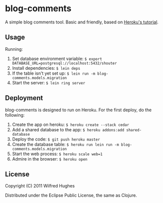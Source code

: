 # blog-comments

A simple blog comments tool. Basic and friendly, based on [Heroku's tutorial](http://devcenter.heroku.com/articles/clojure-web-application).

## Usage

Running:

1. Set database environment variable: `$ export DATABASE_URL=postgresql://localhost:5432/shouter`
2. Install dependencies: `$ lein deps`
3. If the table isn't yet set up: `$ lein run -m blog-comments.models.migration`
4. Start the server: `$ lein ring server`

## Deployment

blog-comments is designed to run on Heroku. For the first deploy, do the following:

1. Create the app on heroku: `$ heroku create --stack cedar`
2. Add a shared database to the app: `$ heroku addons:add shared-database`
3. Deploy the code: `$ git push heroku master`
4. Create the database table: `$ heroku run lein run -m blog-comments.models.migration`
5. Start the web process: `$ heroku scale web=1`
6. Admire in the browser: `$ heroku open`

## License

Copyright (C) 2011 Wilfred Hughes

Distributed under the Eclipse Public License, the same as Clojure.
